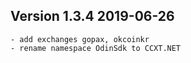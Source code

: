 ## Version 1.3.4 2019-06-26

	- add exchanges gopax, okcoinkr
	- rename namespace OdinSdk to CCXT.NET
